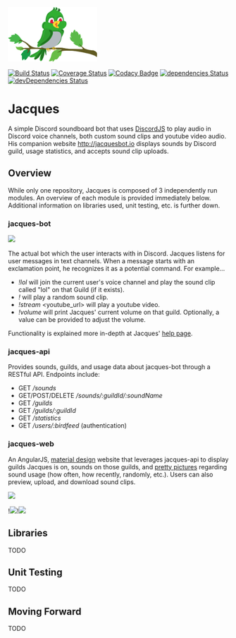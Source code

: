 <img width=40% src="https://github.com/scb5304/jacques/blob/develop/jacques-web/app/assets/img/jacques_whole.png"></p>

[![Build Status](https://travis-ci.org/scb5304/jacques.svg?branch=master)](https://travis-ci.org/scb5304/jacques)
[![Coverage Status](https://coveralls.io/repos/github/scb5304/jacques/badge.svg?branch=master)](https://coveralls.io/github/scb5304/jacques?branch=master)
[![Codacy Badge](https://api.codacy.com/project/badge/Grade/1d686034c7c2431a8f8e60bd7bfc7628)](https://www.codacy.com/app/scb5304/jacques?utm_source=github.com&amp;utm_medium=referral&amp;utm_content=scb5304/jacques&amp;utm_campaign=Badge_Grade) 
[![dependencies Status](https://david-dm.org/scb5304/jacques/status.svg)](https://david-dm.org/scb5304/jacques)
[![devDependencies Status](https://david-dm.org/scb5304/jacques/dev-status.svg)](https://david-dm.org/scb5304/jacques?type=dev)

# Jacques

A simple Discord soundboard bot that uses [DiscordJS](https://discord.js.org/#/) to play audio in Discord voice channels, both custom sound clips and youtube video audio. His companion website http://jacquesbot.io displays sounds by Discord guild, usage statistics, and accepts sound clip uploads. 

## Overview

While only one repository, Jacques is composed of 3 independently run modules. An overview of each module is provided immediately below. Additional information on libraries used, unit testing, etc. is further down.

### jacques-bot

<img src="https://i.imgur.com/5vCHtYt.png">

The actual bot which the user interacts with in Discord. Jacques listens for user messages in text channels. When a message starts with an exclamation point, he recognizes it as a potential command. For example...

* *!lol* will join the current user's voice channel and play the sound clip called "lol" on that Guild (if it exists). 
* *!* will play a random sound clip. 
* *!stream* <youtube_url> will play a youtube video.
* *!volume* will print Jacques' current volume on that guild. Optionally, a value can be provided to adjust the volume.

Functionality is explained more in-depth at Jacques' [help page](http://jacquesbot.io/#/help).

### jacques-api

Provides sounds, guilds, and usage data about jacques-bot through a RESTful API. Endpoints include:

* GET */sounds*
* GET/POST/DELETE */sounds/:guildId/:soundName*
* GET */guilds*
* GET */guilds/:guildId*
* GET */statistics*
* GET */users/:birdfeed* (authentication)

### jacques-web

An AngularJS, [material design](https://material.angularjs.org/latest/) website that leverages jacques-api to display guilds Jacques is on, sounds on those guilds, and [pretty pictures](http://www.chartjs.org/) regarding sound usage (how often, how recently, randomly, etc.). Users can also preview, upload, and download sound clips.

<img src="https://i.imgur.com/aoxgiLi.png"> 

!<img src="https://i.imgur.com/P44YYvA.png">!<img src="https://i.imgur.com/VN3Mi7N.png">

## Libraries
TODO
## Unit Testing
TODO
## Moving Forward
TODO
